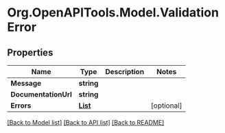 # Org.OpenAPITools.Model.ValidationError

## Properties

Name | Type | Description | Notes
------------ | ------------- | ------------- | -------------
**Message** | **string** |  | 
**DocumentationUrl** | **string** |  | 
**Errors** | [**List<ValidationErrorErrorsInner>**](ValidationErrorErrorsInner.md) |  | [optional] 

[[Back to Model list]](../README.md#documentation-for-models) [[Back to API list]](../README.md#documentation-for-api-endpoints) [[Back to README]](../README.md)

